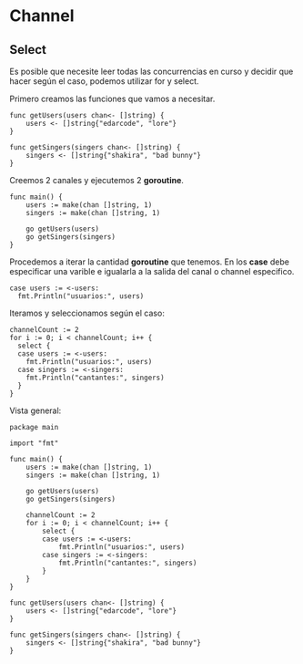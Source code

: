 # Channel

## Select

Es posible que necesite leer todas las concurrencias en curso y decidir que hacer según el caso, podemos utilizar for y select.

Primero creamos las funciones que vamos a necesitar.

```
func getUsers(users chan<- []string) {
	users <- []string{"edarcode", "lore"}
}

func getSingers(singers chan<- []string) {
	singers <- []string{"shakira", "bad bunny"}
}
```

Creemos 2 canales y ejecutemos 2 **goroutine**.

```
func main() {
	users := make(chan []string, 1)
	singers := make(chan []string, 1)

	go getUsers(users)
	go getSingers(singers)
}
```

Procedemos a iterar la cantidad **goroutine** que tenemos. En los **case** debe especificar una varible e igualarla a la salida del canal o channel especifico.

```
case users := <-users:
  fmt.Println("usuarios:", users)
```

Iteramos y seleccionamos según el caso:

```
channelCount := 2
for i := 0; i < channelCount; i++ {
  select {
  case users := <-users:
    fmt.Println("usuarios:", users)
  case singers := <-singers:
    fmt.Println("cantantes:", singers)
  }
}
```

Vista general:

```
package main

import "fmt"

func main() {
	users := make(chan []string, 1)
	singers := make(chan []string, 1)

	go getUsers(users)
	go getSingers(singers)

	channelCount := 2
	for i := 0; i < channelCount; i++ {
		select {
		case users := <-users:
			fmt.Println("usuarios:", users)
		case singers := <-singers:
			fmt.Println("cantantes:", singers)
		}
	}
}

func getUsers(users chan<- []string) {
	users <- []string{"edarcode", "lore"}
}

func getSingers(singers chan<- []string) {
	singers <- []string{"shakira", "bad bunny"}
}
```
